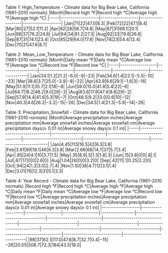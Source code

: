 Table 1: High_Temperature - Climate data for Big Bear Lake, California (1981–2010 normals)
|Month|Record high °F|Record high °C|Average high °F|Average high °C|
|-----|-------------------|-------------------|-------------------|-------------------|
|Jan|71|22|47.0|8.3|
|Feb|72|22|47.1|8.4|
|Mar|80|27|52.1|11.2|
|Apr|82|28|58.7|14.8|
|May|87|31|68.1|20.1|
|Jun|98|37|76.2|24.6|
|Jul|94|34|81.2|27.3|
|Aug|92|33|79.8|26.6|
|Sep|87|31|74.1|23.4|
|Oct|85|29|64.0|17.8|
|Nov|74|23|54.4|12.4|
|Dec|70|21|47.6|8.7|

Table 2: Mean_Low_Temperature - Climate data for Big Bear Lake, California (1981–2010 normals)
|Month|Daily mean °F|Daily mean °C|Average low °F|Average low °C|Record low °F|Record low °C|
|-----|------------------|------------------|-----------------|------------------|------------------|-----------------|
|Jan|34.1|1.2|21.2|−6.0|−9|−23|
|Feb|34.6|1.4|22.1|−5.5|−10|−23|
|Mar|38.6|3.7|25.0|−3.9|−8|−22|
|Apr|43.9|6.6|29.1|−1.6|3|−16|
|May|51.9|11.1|35.7|2.1|18|−8|
|Jun|59.0|15.0|41.8|5.4|22|−6|
|Jul|64.7|18.2|48.2|9.0|28|−2|
|Aug|63.6|17.6|47.4|8.6|29|−2|
|Sep|57.9|14.4|41.6|5.3|19|−7|
|Oct|48.5|9.2|33.0|0.6|10|−12|
|Nov|40.3|4.6|26.2|−3.2|−15|−26|
|Dec|34.5|1.4|21.3|−5.9|−14|−26|

Table 3: Precipitation_Snowfall - Climate data for Big Bear Lake, California (1981–2010 normals)
|Month|Average precipitation inches|Average precipitation mm|Average snowfall inches|Average snowfall cm|Average precipitation days(≥ 0.01 in)|Average snowy days(≥ 0.1 in)|
|-----|---------------------------------|---------------------------|-----------------------------------|-----------------------------|---------------------------------|---------------------------|
|Jan|4.45|113|16.5|42|6.3|3.8|
|Feb|3.91|99|18.1|46|6.3|3.8|
|Mar|2.66|68|14.7|37|5.7|3.4|
|Apr|.95|24|4.1|10|3.7|1.5|
|May|.35|8.9|.5|1.3|1.8|.3|
|Jun|.15|3.8|0|0|.8|.1|
|Jul|.67|17|0|0|2.6|0|
|Aug|1.04|26|0|0|3.2|0|
|Sep|.42|11|.1|0.25|2.2|0|
|Oct|.94|24|1.2|3.0|2.7|.4|
|Nov|1.50|38|4.7|12|3.1|1.4|
|Dec|3.01|76|12.3|31|5.1|3.3|

Table 4: Year Record - Climate data for Big Bear Lake, California (1981–2010 normals)
|Record high °F|Record high °C|Average high °F|Average high °C|Daily mean °F|Daily mean °C|Average low °F|Average low °C|Record low °F|Record low °C|Average precipitation inches|Average precipitation mm|Average snowfall inches|Average snowfall cm|Average precipitation days(≥ 0.01 in)|Average snowy days(≥ 0.1 in)|
|-------------------|-------------------|------------------|------------------|-----------------|---------------------------------|---------------------------|-----------------------------------|-----------------------------|-----------------------------|-----------------------------|-----------------------------|-----------------------------|-----------------------------|-----------------------------|-----------------------------|
|98|37|62.5|17.0|47.6|8.7|32.7|0.4|−15|−26|20.05|508.7|72.3|184|43.5|18.0|